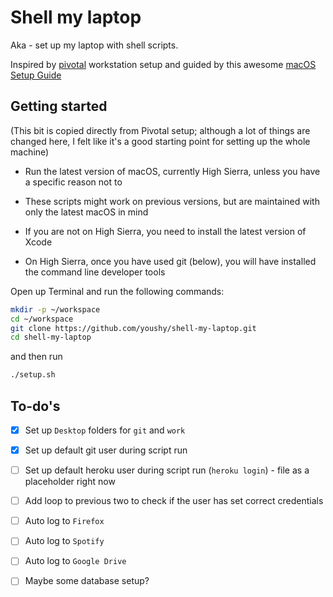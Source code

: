 # Shell my laptop

Aka - set up my laptop with shell scripts.

Inspired by [pivotal](https://github.com/youshy/workstation-setup) workstation setup and guided by this awesome [macOS Setup Guide](https://sourabhbajaj.com/mac-setup/)

## Getting started

(This bit is copied directly from Pivotal setup; although a lot of things are changed here, I felt like it's a good starting point for setting up the whole machine)

* Run the latest version of macOS, currently High Sierra, unless you have a specific reason not to

* These scripts might work on previous versions, but are maintained with only the latest macOS in mind

* If you are not on High Sierra, you need to install the latest version of Xcode

* On High Sierra, once you have used git (below), you will have installed the command line developer tools

Open up Terminal and run the following commands:

```bash
mkdir -p ~/workspace
cd ~/workspace
git clone https://github.com/youshy/shell-my-laptop.git
cd shell-my-laptop
```

and then run

```bash
./setup.sh
```

## To-do's

* [X] Set up `Desktop` folders for `git` and `work`

* [X] Set up default git user during script run

* [ ] Set up default heroku user during script run (`heroku login`) - file as a placeholder right now

* [ ] Add loop to previous two to check if the user has set correct credentials

* [ ] Auto log to `Firefox`

* [ ] Auto log to `Spotify`

* [ ] Auto log to `Google Drive`

* [ ] Maybe some database setup?
